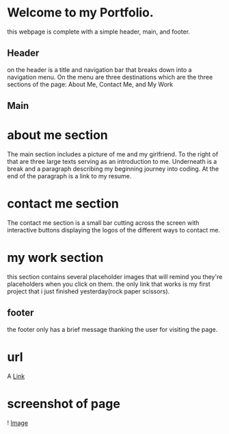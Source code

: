 Welcome to my Portfolio.
========================

this webpage is complete with a simple header, main, and footer.

Header
------

on the header is a title and navigation bar that breaks down into a navigation
menu. On the menu are three destinations which are the three sections of the
page: About Me, Contact Me, and My Work

Main
----

# about me section #

The main section includes a picture of me and my girlfriend. To the right of that are three large texts serving as an introduction to me. Underneath is a break and a paragraph describing my beginning journey into coding. At the end of the paragraph is a link to my resume.

# contact me section #

The contact me section is a small bar cutting across the screen with interactive buttons displaying the logos of the different ways to contact me.

# my work section #

this section contains several placeholder images that will remind you they're placeholders when you click on them. the only link that works is my first project that i just finished yesterday(rock paper scissors).

footer
------

the footer only has a brief message thanking the user for visiting the page.

#  url #   

A [Link](https://holbrookb23.github.io/newPortfolio/)

# screenshot of page #

! [Image](./assets/img/screenshot.png)